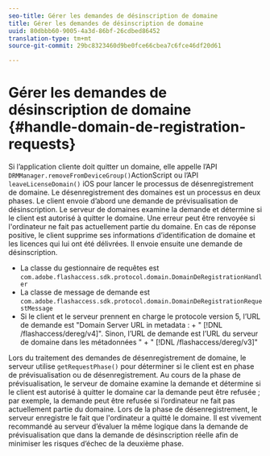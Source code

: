 ```yaml
---
seo-title: Gérer les demandes de désinscription de domaine
title: Gérer les demandes de désinscription de domaine
uuid: 80dbbb60-9005-4a3d-86bf-26cdbed86452
translation-type: tm+mt
source-git-commit: 29bc8323460d9be0fce66cbea7c6fce46df20d61

---
```



# Gérer les demandes de désinscription de domaine {#handle-domain-de-registration-requests}

Si l’application cliente doit quitter un domaine, elle appelle l’API `DRMManager.removeFromDeviceGroup()`ActionScript ou l’API `leaveLicenseDomain()` iOS pour lancer le processus de désenregistrement de domaine. Le désenregistrement des domaines est un processus en deux phases. Le client envoie d’abord une demande de prévisualisation de désinscription. Le serveur de domaines examine la demande et détermine si le client est autorisé à quitter le domaine. Une erreur peut être renvoyée si l&#39;ordinateur ne fait pas actuellement partie du domaine. En cas de réponse positive, le client supprime ses informations d’identification de domaine et les licences qui lui ont été délivrées. Il envoie ensuite une demande de désinscription.

* La classe du gestionnaire de requêtes est `com.adobe.flashaccess.sdk.protocol.domain.DomainDeRegistrationHandler`
* La classe de message de demande est `com.adobe.flashaccess.sdk.protocol.domain.DomainDeRegistrationRequestMessage`
* Si le client et le serveur prennent en charge le protocole version 5, l’URL de demande est &quot;Domain Server URL in metadata : + &quot; [!DNL /flashaccess/dereg/v4]&quot;. Sinon, l’URL de demande est l’URL du serveur de domaine dans les métadonnées &quot; + &quot; [!DNL /flashaccess/dereg/v3]&quot;

Lors du traitement des demandes de désenregistrement de domaine, le serveur utilise `getRequestPhase()` pour déterminer si le client est en phase de prévisualisation ou de désenregistrement. Au cours de la phase de prévisualisation, le serveur de domaine examine la demande et détermine si le client est autorisé à quitter le domaine car la demande peut être refusée ; par exemple, la demande peut être refusée si l’ordinateur ne fait pas actuellement partie du domaine. Lors de la phase de désenregistrement, le serveur enregistre le fait que l&#39;ordinateur a quitté le domaine. Il est vivement recommandé au serveur d’évaluer la même logique dans la demande de prévisualisation que dans la demande de désinscription réelle afin de minimiser les risques d’échec de la deuxième phase.

